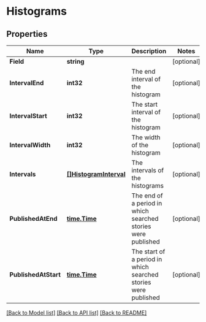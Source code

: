 # Histograms

## Properties

Name | Type | Description | Notes
------------ | ------------- | ------------- | -------------
**Field** | **string** |  | [optional] 
**IntervalEnd** | **int32** | The end interval of the histogram | [optional] 
**IntervalStart** | **int32** | The start interval of the histogram | [optional] 
**IntervalWidth** | **int32** | The width of the histogram | [optional] 
**Intervals** | [**[]HistogramInterval**](HistogramInterval.md) | The intervals of the histograms | [optional] 
**PublishedAtEnd** | [**time.Time**](time.Time.md) | The end of a period in which searched stories were published | [optional] 
**PublishedAtStart** | [**time.Time**](time.Time.md) | The start of a period in which searched stories were published | [optional] 

[[Back to Model list]](../README.md#documentation-for-models) [[Back to API list]](../README.md#documentation-for-api-endpoints) [[Back to README]](../README.md)


